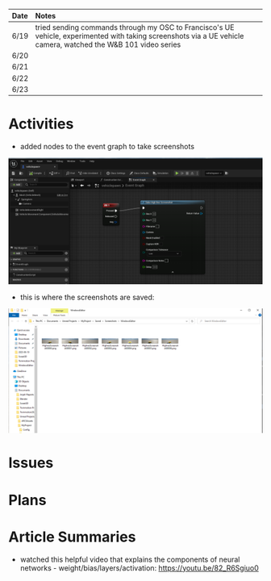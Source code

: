 | Date   | Notes
| :----- | :-------------------------------
|6/19 | tried sending commands through my OSC to Francisco's UE vehicle, experimented with taking screenshots via a UE vehicle camera, watched the W&B 101 video series
|6/20 | 
|6/21 |
|6/22 | 
|6/23 | 

# Activities

- added nodes to the event graph to take screenshots

![Take UE screenshot](/assets/2023-06-26/screenshotmap.png)

- this is where the screenshots are saved: 

![Saved screenshots](/assets/2023-06-26/takenscreenshots.png)

# Issues



# Plans



# Article Summaries

- watched this helpful video that explains the components of neural networks - weight/bias/layers/activation: https://youtu.be/82_R6Sgiuo0